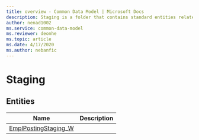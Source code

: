 ```yaml
---
title: overview - Common Data Model | Microsoft Docs
description: Staging is a folder that contains standard entities related to the Common Data Model.
author: nenad1002
ms.service: common-data-model
ms.reviewer: deonhe
ms.topic: article
ms.date: 4/17/2020
ms.author: nebanfic
---
```


# Staging


## Entities

|Name|Description|
|---|---|
|[EmplPostingStaging_W](EmplPostingStaging_W.md)||
